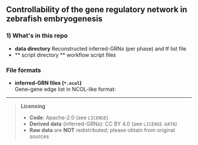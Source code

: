 ## Controllability of the gene regulatory network in zebrafish embryogenesis 

### 1) What's in this repo
- **data directory**
	Reconstructed inferred-GRNs (per phase) and tf list file
- ** script directory **
	workflow script files

### File formats
- **inferred-GRN files (`*.ncol`)**  
  Gene–gene edge list in NCOL-like format:  

---

> **Licensing**  
> - **Code**: Apache-2.0 (see `LICENSE`)  
> - **Derived data** (inferred-GRNs): CC BY 4.0 (see `LICENSE-DATA`)  
> - **Raw data** are **NOT** redistributed; please obtain from original sources


